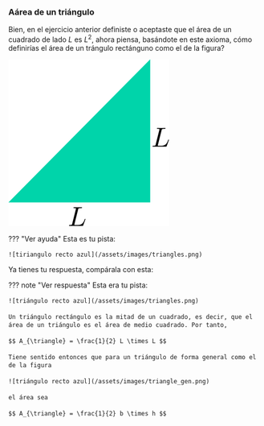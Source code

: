 
### Aárea de un triángulo

Bien, en el ejercicio anterior definiste o aceptaste que el área de un cuadrado de lado $L$ es $L^2$, ahora piensa, basándote en este axioma, cómo definirías el área de un trángulo rectánguno como el de la figura?

![tiriangulo recto azul](/assets/images/triangle.png)

???  "Ver ayuda"
    Esta es tu pista:

    ![tiriangulo recto azul](/assets/images/triangles.png)

Ya tienes tu respuesta, compárala con esta:

??? note "Ver respuesta"
    Esta era tu pista:

    ![triángulo recto azul](/assets/images/triangles.png)

    Un triángulo rectángulo es la mitad de un cuadrado, es decir, que el área de un triángulo es el área de medio cuadrado. Por tanto,

    $$ A_{\triangle} = \frac{1}{2} L \times L $$

    Tiene sentido entonces que para un triángulo de forma general como el de la figura
    
    ![triángulo recto azul](/assets/images/triangle_gen.png)
    
    el área sea

    $$ A_{\triangle} = \frac{1}{2} b \times h $$
    